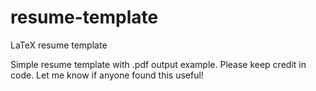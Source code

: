 # resume-template
LaTeX resume template

Simple resume template with .pdf output example. Please keep credit in code. 
Let me know if anyone found this useful!
